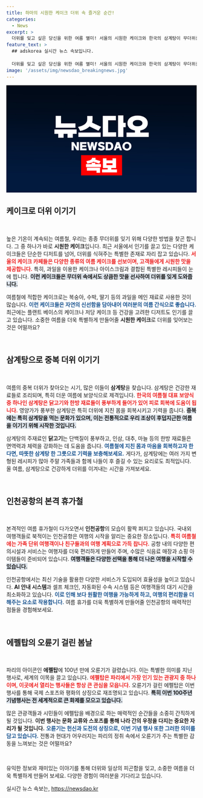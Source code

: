 ```yaml
---
title: 하마의 시원한 케이크 더위 속 즐거운 순간!
categories:
  - News
excerpt: >
  더위를 잊고 싶은 당신을 위한 여름 별미! 서울의 시원한 케이크와 한국의 삼계탕이 무더위를 이길 비법이 됩니다. 인천공항은 휴가철로 북적이며, 100년 만에 에펠탑에 오륜기가 걸렸다는 놀라운 소식까지! 클릭하고 더 많은 이야기를 만나보세요!
feature_text: >
  ## adskorea 실시간 뉴스 속보입니다.

  더위를 잊고 싶은 당신을 위한 여름 별미! 서울의 시원한 케이크와 한국의 삼계탕이 무더위를 이길 비법이 됩니다. 인천공항은 휴가철로 북적이며, 100년 만에 에펠탑에 오륜기가 걸렸다는 놀라운 소식까지! 클릭하고 더 많은 이야기를 만나보세요!
image: '/assets/img/newsdao_breakingnews.jpg'
---
```


<p><img src="/assets/img/newsdao_breakingnews.jpg" alt="adskorea 속보" /></p>

<h2 data-ke-size="size26">케이크로 더위 이기기</h2>

<p data-ke-size="size16">&nbsp;</p>

<p>높은 기온이 계속되는 여름철, 우리는 종종 무더위를 잊기 위해 다양한 방법을 찾곤 합니다. 그 중 하나가 바로 <b>시원한 케이크</b>입니다. 최근 서울에서 인기를 끌고 있는 다양한 케이크들은 단순한 디저트를 넘어, 더위를 식혀주는 특별한 존재로 자리 잡고 있습니다. <b><span style="color: #ee2323;">서울의 케이크 카페들은 다양한 종류의 여름 케이크를 선보이며, 고객들에게 시원한 맛을 제공합니다.</span></b> 특히, 과일을 이용한 케이크나 아이스크림과 결합된 특별한 레시피들이 눈에 띕니다. <b><span style="background-color: #21538527;">이런 케이크들은 무더위 속에서도 상큼한 맛을 선사하여 더위를 잊게 도와줍니다.</span></b> </p>

<p>여름철에 적합한 케이크로는 복숭아, 수박, 딸기 등의 과일을 메인 재료로 사용한 것이 많습니다. <b><span style="color: #1a5490;">이런 케이크들은 자연의 신선함을 담아내어 여러분의 여름 간식으로 좋습니다.</span></b> 최근에는 플랜트 베이스의 케이크나 저당 케이크 등 건강을 고려한 디저트도 인기를 끌고 있습니다. 소중한 여름을 더욱 특별하게 만들어줄 <b>시원한 케이크</b>로 더위를 잊어보는 것은 어떨까요?</p>

<p data-ke-size="size16">&nbsp;</p>

<h2 data-ke-size="size26">삼계탕으로 중복 더위 이기기</h2>

<p data-ke-size="size16">&nbsp;</p>

<p>여름의 중복 더위가 찾아오는 시기, 많은 이들이 <b>삼계탕</b>을 찾습니다. 삼계탕은 건강한 재료들로 조리되며, 특히 더운 여름에 보양식으로 제격입니다. <b><span style="color: #ee2323;">한국의 여름철 대표 보양식 중 하나인 삼계탕은 닭고기와 한방 재료들이 풍부하게 들어가 있어 피로 회복에 도움이 됩니다.</span></b> 영양가가 풍부한 삼계탕은 특히 더위에 지친 몸을 회복시키고 기력을 줍니다. <b><span style="background-color: #21538527;">중복에는 특히 삼계탕을 먹는 문화가 있으며, 이는 전통적으로 우리 조상이 후덥지근한 여름을 이기기 위해 시작한 것입니다.</span></b> </p>

<p>삼계탕의 주재료인 <b>닭고기</b>는 단백질이 풍부하고, 인삼, 대추, 마늘 등의 한방 재료들은 면역력과 체력을 강화하는 데 도움을 줍니다. <b><span style="color: #1a5490;">여름철에 지친 몸과 마음을 회복하고자 한다면, 따뜻한 삼계탕 한 그릇으로 기력을 보충해보세요.</span></b> 게다가, 삼계탕에는 여러 가지 변형된 레시피가 많아 주말 가족들과 함께 나들이 후 즐길 수 있는 요리로도 최적입니다. 올 여름, 삼계탕으로 건강하게 더위를 이겨내는 시간을 가져보세요.</p>

<p data-ke-size="size16">&nbsp;</p>

<h2 data-ke-size="size26">인천공항의 본격 휴가철</h2>

<p data-ke-size="size16">&nbsp;</p>

<p>본격적인 여름 휴가철이 다가오면서 <b>인천공항</b>의 모습이 활짝 펴지고 있습니다. 국내외 여행객들로 북적이는 인천공항은 여행의 시작을 알리는 중요한 장소입니다. <b><span style="color: #ee2323;">특히 여름철에는 가족 단위 여행객이나 친구들과의 여행 계획으로 가득 찹니다.</span></b> 공항 내의 다양한 편의시설과 서비스는 여행자를 더욱 편리하게 만들어 주며, 수많은 식음료 매장과 쇼핑 아이템들이 준비되어 있습니다. <b><span style="background-color: #21538527;">여행객들은 다양한 선택을 통해 더 나은 여행을 시작할 수 있습니다.</span></b> </p>

<p>인천공항에서는 최신 기술을 활용한 다양한 서비스가 도입되어 효율성을 높이고 있습니다. <b>AI 안내 시스템</b>과 셀프 체크인, 자동화된 수속 시스템 등은 여행객들의 대기 시간을 최소화하고 있습니다. <b><span style="color: #1a5490;">이로 인해 보다 원활한 여행을 가능하게 하고, 여행의 편리함을 더해주는 요소로 작용합니다.</span></b> 여름 휴가를 더욱 특별하게 만들어줄 인천공항의 매력적인 점들을 경험해보세요.</p>

<p data-ke-size="size16">&nbsp;</p>

<h2 data-ke-size="size26">에펠탑의 오륜기 걸린 봄날</h2>

<p data-ke-size="size16">&nbsp;</p>

<p>파리의 아이콘인 <b>에펠탑</b>에 100년 만에 오륜기가 걸렸습니다. 이는 특별한 의미를 지닌 행사로, 세계의 이목을 끌고 있습니다. <b><span style="color: #ee2323;">에펠탑은 파리에서 가장 인기 있는 관광지 중 하나이며, 이곳에서 열리는 행사들은 항상 큰 관심을 모읍니다.</span></b> 오륜기가 걸린 에펠탑은 이번 행사를 통해 국제 스포츠와 평화의 상징으로 재조명되고 있습니다. <b><span style="background-color: #21538527;">특히 이번 100주년 기념행사는 전 세계적으로 큰 화제를 모으고 있습니다.</span></b> </p>

<p>많은 관광객들과 시민들이 에펠탑을 배경으로 하는 매력적인 순간들을 소중히 간직하게 될 것입니다. <b>이번 행사는 문화 교류와 스포츠를 통해 나라 간의 우정을 다지는 중요한 자리가 될 것입니다.</b> <b><span style="color: #1a5490;">오륜기는 헌신과 도전의 상징으로, 이번 기념 행사 또한 그러한 의미를 담고 있습니다.</span></b> 전통과 현대가 어우러지는 파리의 정취 속에서 오륜기가 주는 특별한 감동을 느껴보는 것은 어떨까요?</p>

<p data-ke-size="size16">&nbsp;</p>

<p>유익한 정보와 재미있는 이야기를 통해 더위와 일상의 피곤함을 잊고, 소중한 여름을 더욱 특별하게 만들어 보세요. 다양한 경험이 여러분을 기다리고 있습니다.</p>
실시간 뉴스 속보는, <a href="https://newsdao.kr" rel="dofollow">https://newsdao.kr</a>


